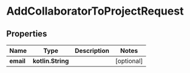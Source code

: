 
# AddCollaboratorToProjectRequest

## Properties
| Name | Type | Description | Notes |
| ------------ | ------------- | ------------- | ------------- |
| **email** | **kotlin.String** |  |  [optional] |



